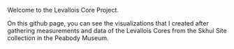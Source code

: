 Welcome to the Levallois Core Project.

On this github page, you can see the visualizations that I created after gathering measurements and data of the Levallois Cores from the Skhul Site collection in the Peabody Museum. 

